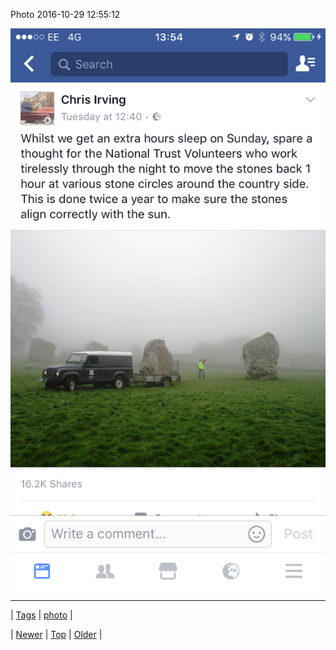 <!--
title: Photo 2016-10-29 12
date: 2020-06-28T15:27:00.133Z
tags: photo
-->


Photo 2016-10-29 12:55:12

![](152462698629-0.png)

<!--BOTTOM-POST-NAVIGATION-->
---

| [Tags](tags.md) | [photo](tag-photo.md) |

| [Newer](152457316189.md) | [Top](index.md) | [Older](152462834606.md) |